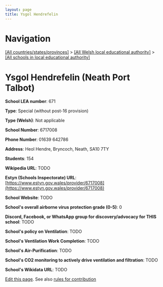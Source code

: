 ```yaml
---
layout: page
title: Ysgol Hendrefelin
---
```

# Navigation

[[All countries/states/provinces]](../../..) > [[All Welsh local educational authority]](../..) > [[All schools in local educational authority]](..)

# Ysgol Hendrefelin (Neath Port Talbot)

**School LEA number**: 671

**Type**: Special (without post-16 provision)

**Type (Welsh)**: Not applicable

**School Number**: 6717008

**Phone Number**: 01639 642786

**Address**: Heol Hendre, Bryncoch, Neath, SA10 7TY

**Students**: 154

**Wikipedia URL**: TODO

**Estyn (Schools Inspectorate) URL**: [https://www.estyn.gov.wales/provider/6717008](https://www.estyn.gov.wales/provider/6717008)

**School Website**: TODO

**School's overall airborne virus protection grade (0-5)**: 0

**Discord, Facebook, or WhatsApp group for discovery/advocacy for THIS school**: TODO

**School's policy on Ventilation**: TODO

**School's Ventilation Work Completion**: TODO

**School's Air-Purification**: TODO

**School's CO2 monitoring to actively drive ventilation and filtration**: TODO

**School's Wikidata URL**: TODO




[Edit this page](https://github.com/VentilationProject/Wales/edit/prif/./Neath_Port_Talbot/Ysgol_Hendrefelin.md). See also [rules for contribution](../../../contribution-rules/)